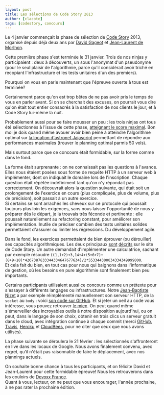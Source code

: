 ```yaml
---
layout: post
title: Les sélections de Code Story 2013
author: [clacote]
tags: [codestory, concours]
---
```


Le 4 janvier commençait la phase de sélection de [Code Story](http://code-story.net/ "Site de Code Story") 2013, organisé depuis déjà deux ans par [David Gageot](http://code-story.net/about/david.html) et [Jean-Laurent de Morlhon](http://code-story.net/about/jean-laurent.html).

Cette première phase s'est terminée le 31 janvier. Trois de nos ninjas y participaient&nbsp;: deux à découverts, un sous l'anonymat d'un pseudonyme (pour le seul plaisir de l'algorithmie, parce qu'il considérait avoir triché en recopiant l'infrastructure et les tests unitaires d'un des premiers).

Pourquoi on vous en parle maintenant que l'épreuve ouverte à tous est terminée?

Certainement parce qu'on est trop bêtes de ne pas avoir pris le temps de vous en parler avant. Si on se cherchait des excuses, on pourrait vous dire qu'on était tout entier consacrés à la satisfaction de nos clients le jour, et à Code Story lui-même la nuit.

Probablement aussi pour se faire mousser un peu : les trois ninjas ont tous été sélectionnés à l'issue de cette phase, [atteignant le score maximal](http://code-story.net/2013/02/01/concours-2013-phase-1.html). Bon moi je dois quand même avouer avoir bien peiné à atteindre l'algorithme optimal sur [la location d'astronef Jajascript](http://code-story.net/2013/02/02/jajascript.html) permettant de répondre aux performances maximales (trouver le planning optimal parmis 50 vols).

Mais surtout parce que ce concours était formidable, sur la forme comme dans le fond.

La forme était surprenante&nbsp;: on ne connaissait pas les questions à l'avance. Elles nous étaient posées sous forme de requête HTTP à un serveur web à implémenter, dont on indiquait le domaine lors de l'inscription. Chaque question était répétée indéfiniment tant qu'on n'y répondait pas correctement. On découvrait alors la question suivante, qui était soit un prolongement de l'exercice en cours (plus compliquée, plus de volume, plus de précision), soit passait à un autre exercice.  
Si certains se sont arrachés les cheveux sur ce protocole qui poussait toujours plus loin les exigences, sans nous laisser l'opportunité de nous y préparer dès le départ, je la trouvais très féconde et pertinente : elle poussait naturellement au refactoring constant, pour améliorer son implémentation. Inutile de préciser combien des tests unitaires solides permettaient d'assurer ou limiter les régressions. Du développement agile.

Dans le fond, les exercices permettaient de bien éprouver (ou dérouiller) ses capacités algorithmiques. Les deux principaux [sont](http://code-story.net/2013/01/22/scalaskel.html "Exercice Code Story 2013 : L'échoppe de monade sur Scalaskel") [décrits](http://code-story.net/2013/02/02/jajascript.html "Exercice Code Story 2013 : Location d’astronef sur Jajascript") sur le site de Code Story. Un autre demandait d'implémenter une calculatrice, sachant par exemple résoudre `((1,1+2)+3,14+4+(5+6+7)+(8+9+10)*4267387833344334647677634)/2*553344300034334349999000`.  
Et cela fait du bien, en tout cas pour nous qui baignons dans l'informatique de gestion, où les besoins en pure algorithmie sont finalement bien peu importants.

Certains participants utilisaient aussi ce concours comme un prétexte pour s'essayer à différents langages ou infrastructures. Notre [Jean-Baptiste Nizet](http://ninja-squad.com/team#JB "Jean-Baptiste Nizet sur le site de Ninja Squad") a par exemple réimplémenté manuellement son serveur HTTP, de la `socket` au `body` : voici [son code sur GitHub](https://github.com/jnizet/CodeStory2013 "Code de Jean-Baptiste Nizet pour Code Story 2013"). Et si jeter un oeil au code vous intéresse, vous pouvez retrouver [le mien](https://github.com/clacote/CodeStory2013 "Code de Cyril Lacôte pour Code Story 2013").
On peut quand même s'émerveiller des incroyables outils à notre disposition aujourd'hui, ou on peut, dans le langage de son choix, obtenir en trois clics un serveur gratuit dans le cloud, avec intégration continue à chaque commit (merci [GitHub](http://github.com), [Travis](https://travis-ci.org/), [Heroku](http://www.heroku.com/) et [CloudBees](http://www.cloudbees.com/), pour ne citer que ceux que nous avons utilisés).

La phase suivante se déroulera le 21 février : les sélectionnés s'affronteront en live dans les locaux de Google. Nous avons finalement convenu, avec regret, qu'il n'était pas raisonnable de faire le déplacement, avec nos plannings actuels.  

On souhaite bonne chance à tous les participants, et on félicite David et Jean-Laurent pour cette formidable épreuve! Nous les retrouverons dans les couloirs de [Devoxx France](http://www.devoxx.fr).  
Quant à vous, lecteur, on ne peut que vous encourager, l'année prochaine, à ne pas rater la prochaine édition.